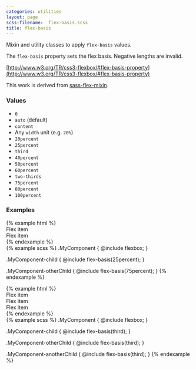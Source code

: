 ```yaml
---
categories: utilities
layout: page
scss-filename: _flex-basis.scss
title: flex-basis
---
```

Mixin and utility classes to apply `flex-basis` values.

The `flex-basis` property sets the flex basis. Negative lengths are invalid.

[http://www.w3.org/TR/css3-flexbox/#flex-basis-property](http://www.w3.org/TR/css3-flexbox/#flex-basis-property)

This work is derived from [sass-flex-mixin](https://github.com/mastastealth/sass-flex-mixin).

### Values
* `0`
* `auto` (default)
* `content`
* Any `width` unit (e.g. `20%`)
* `20percent`
* `25percent`
* `third`
* `40percent`
* `50percent`
* `60percent`
* `two-thirds`
* `75percent`
* `80percent`
* `100percent`

### Examples
<div class="DocsExample DocsExample--grouped">
{% example html %}
<div class="u-flexbox">
  <div class="u-background-color--gray-12 u-flex-basis--25percent">Flex item</div>
  <div class="u-background-color--gray-14 u-flex-basis--75percent">Flex item</div>
</div>
{% endexample %}
</div>

<div class="DocsExample DocsExample--render--hidden">
{% example scss %}
.MyComponent {
  @include flexbox;
}

.MyComponent-child {
  @include flex-basis(25percent);
}

.MyComponent-otherChild {
  @include flex-basis(75percent);
}
{% endexample %}
</div>


<div class="DocsExample DocsExample--grouped">
{% example html %}
<div class="u-flexbox">
  <div class="u-background-color--gray-15 u-flex-basis--third">Flex item</div>
  <div class="u-background-color--gray-13 u-flex-basis--third">Flex item</div>
  <div class="u-background-color--gray-12 u-flex-basis--third">Flex item</div>
</div>
{% endexample %}
</div>

<div class="DocsExample DocsExample--render--hidden">
{% example scss %}
.MyComponent {
  @include flexbox;
}

.MyComponent-child {
  @include flex-basis(third);
}

.MyComponent-otherChild {
  @include flex-basis(third);
}

.MyComponent-anotherChild {
  @include flex-basis(third);
}
{% endexample %}
</div>
